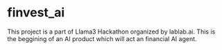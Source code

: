 # finvest_ai
This project is a part of Llama3 Hackathon organized by lablab.ai. This is the beggining of an AI product which will act an financial AI agent.
